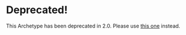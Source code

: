 # Deprecated!
This Archetype has been deprecated in 2.0. Please use [this one](../archetype/) instead.
